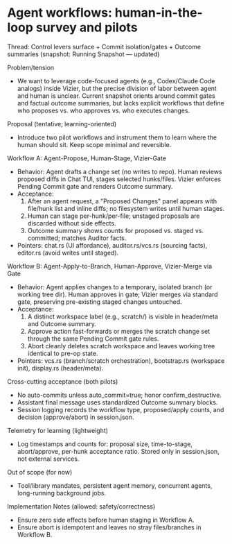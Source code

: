 # Agent workflows: human-in-the-loop survey and pilots

Thread: Control levers surface + Commit isolation/gates + Outcome summaries (snapshot: Running Snapshot — updated)

Problem/tension
- We want to leverage code-focused agents (e.g., Codex/Claude Code analogs) inside Vizier, but the precise division of labor between agent and human is unclear. Current snapshot orients around commit gates and factual outcome summaries, but lacks explicit workflows that define who proposes vs. who approves vs. who executes changes.

Proposal (tentative; learning-oriented)
- Introduce two pilot workflows and instrument them to learn where the human should sit. Keep scope minimal and reversible.

Workflow A: Agent-Propose, Human-Stage, Vizier-Gate
- Behavior: Agent drafts a change set (no writes to repo). Human reviews proposed diffs in Chat TUI, stages selected hunks/files. Vizier enforces Pending Commit gate and renders Outcome summary.
- Acceptance:
  1) After an agent request, a "Proposed Changes" panel appears with file/hunk list and inline diffs; no filesystem writes until human stages.
  2) Human can stage per-hunk/per-file; unstaged proposals are discarded without side effects.
  3) Outcome summary shows counts for proposed vs. staged vs. committed; matches Auditor facts.
- Pointers: chat.rs (UI affordance), auditor.rs/vcs.rs (sourcing facts), editor.rs (avoid writes until staged).

Workflow B: Agent-Apply-to-Branch, Human-Approve, Vizier-Merge via Gate
- Behavior: Agent applies changes to a temporary, isolated branch (or working tree dir). Human approves in gate; Vizier merges via standard gate, preserving pre-existing staged changes untouched.
- Acceptance:
  1) A distinct workspace label (e.g., scratch/<id>) is visible in header/meta and Outcome summary.
  2) Approve action fast-forwards or merges the scratch change set through the same Pending Commit gate rules.
  3) Abort cleanly deletes scratch workspace and leaves working tree identical to pre-op state.
- Pointers: vcs.rs (branch/scratch orchestration), bootstrap.rs (workspace init), display.rs (header/meta).

Cross-cutting acceptance (both pilots)
- No auto-commits unless auto_commit=true; honor confirm_destructive.
- Assistant final message uses standardized Outcome summary blocks.
- Session logging records the workflow type, proposed/apply counts, and decision (approve/abort) in session.json.

Telemetry for learning (lightweight)
- Log timestamps and counts for: proposal size, time-to-stage, abort/approve, per-hunk acceptance ratio. Stored only in session.json, not external services.

Out of scope (for now)
- Tool/library mandates, persistent agent memory, concurrent agents, long-running background jobs.

Implementation Notes (allowed: safety/correctness)
- Ensure zero side effects before human staging in Workflow A.
- Ensure abort is idempotent and leaves no stray files/branches in Workflow B.
